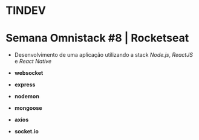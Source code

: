 # TINDEV

# Semana Omnistack #8 | Rocketseat
 - Desenvolvimento de uma aplicação utilizando a stack *Node.js*, *ReactJS* e *React Native*
 
 - **websocket**
 - **express**
 - **nodemon**
 - **mongoose**
 - **axios** 
 - **socket.io**
